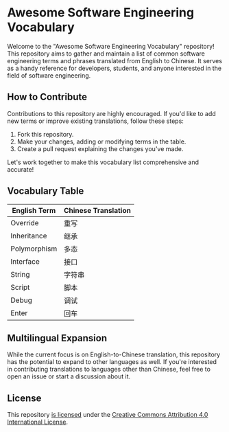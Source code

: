 # Awesome Software Engineering Vocabulary

Welcome to the "Awesome Software Engineering Vocabulary" repository! This repository aims to gather and maintain a list of common software engineering terms and phrases translated from English to Chinese. It serves as a handy reference for developers, students, and anyone interested in the field of software engineering.

## How to Contribute

Contributions to this repository are highly encouraged. If you'd like to add new terms or improve existing translations, follow these steps:

1. Fork this repository.
2. Make your changes, adding or modifying terms in the table.
3. Create a pull request explaining the changes you've made.

Let's work together to make this vocabulary list comprehensive and accurate!

## Vocabulary Table

| English Term    | Chinese Translation |
|-----------------|---------------------|
| Override        | 重写                |
| Inheritance     | 继承                |
| Polymorphism    | 多态                |
| Interface       | 接口                |
| String          | 字符串              |
| Script          | 脚本                |
| Debug           | 调试                |
| Enter           | 回车                |

## Multilingual Expansion

While the current focus is on English-to-Chinese translation, this repository has the potential to expand to other languages as well. If you're interested in contributing translations to languages other than Chinese, feel free to open an issue or start a discussion about it.

## License

This repository [is licensed](LICENSE) under the [Creative Commons Attribution 4.0 International License](https://creativecommons.org/licenses/by/4.0/).
